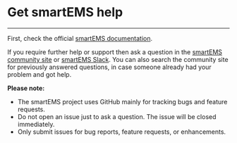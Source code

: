 # Get smartEMS help
------------------
First, check the official [smartEMS documentation](https://smartems.com/docs/).

If you require further help or support then ask a question in the [smartEMS community site](https://community.smartems.com/) or [smartEMS Slack](http://slack.raintank.io/). You can also search the community site for previously answered questions, in case someone already had your problem and got help.

 **Please note:**
- The smartEMS project uses GitHub mainly for tracking bugs and feature requests.
- Do not open an issue just to ask a question. The issue will be closed immediately.
- Only submit issues for bug reports, feature requests, or enhancements.
